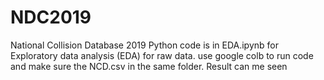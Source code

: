 # NDC2019
National Collision Database 2019
Python code is in EDA.ipynb for Exploratory data analysis (EDA) for raw data. use google colb to run code and make sure the NCD.csv in the same folder.
Result can me seen 
